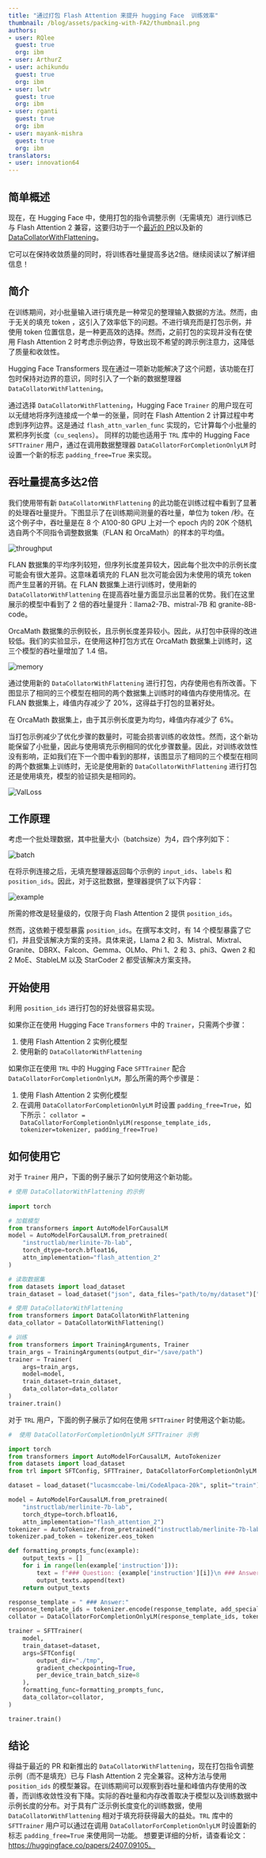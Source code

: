 ```yaml
---
title: "通过打包 Flash Attention 来提升 hugging Face  训练效率"
thumbnail: /blog/assets/packing-with-FA2/thumbnail.png
authors:
- user: RQlee
  guest: true
  org: ibm
- user: ArthurZ
- user: achikundu
  guest: true
  org: ibm
- user: lwtr
  guest: true
  org: ibm
- user: rganti
  guest: true
  org: ibm
- user: mayank-mishra
  guest: true
  org: ibm
translators:
- user: innovation64
---
```





## 简单概述

现在，在 Hugging Face 中，使用打包的指令调整示例（无需填充）进行训练已与 Flash Attention 2 兼容，这要归功于一个[最近的 PR](https://github.com/huggingface/transformers/pull/31629)以及新的 [DataCollatorWithFlattening](https://huggingface.co/docs/transformers/main/en/main_classes/data_collator#transformers.DataCollatorWithFlattening)。

它可以在保持收敛质量的同时，将训练吞吐量提高多达2倍。继续阅读以了解详细信息！

## 简介

在训练期间，对小批量输入进行填充是一种常见的整理输入数据的方法。然而，由于无关的填充 token ，这引入了效率低下的问题。不进行填充而是打包示例，并使用 token 位置信息，是一种更高效的选择。然而，之前打包的实现并没有在使用 Flash Attention 2 时考虑示例边界，导致出现不希望的跨示例注意力，这降低了质量和收敛性。

Hugging Face Transformers 现在通过一项新功能解决了这个问题，该功能在打包时保持对边界的意识，同时引入了一个新的数据整理器 `DataCollatorWithFlattening`。

通过选择 `DataCollatorWithFlattening`，Hugging Face `Trainer` 的用户现在可以无缝地将序列连接成一个单一的张量，同时在 Flash Attention 2 计算过程中考虑到序列边界。这是通过 `flash_attn_varlen_func` 实现的，它计算每个小批量的累积序列长度（`cu_seqlens`）。
同样的功能也适用于 `TRL` 库中的 Hugging Face `SFTTrainer` 用户，通过在调用数据整理器 `DataCollatorForCompletionOnlyLM` 时设置一个新的标志 `padding_free=True` 来实现。


## 吞吐量提高多达2倍

我们使用带有新 `DataCollatorWithFlattening` 的此功能在训练过程中看到了显著的处理吞吐量提升。下图显示了在训练期间测量的吞吐量，单位为 token /秒。在这个例子中，吞吐量是在 8 个 A100-80 GPU 上对一个 epoch 内的 20K 个随机选自两个不同指令调整数据集（FLAN 和 OrcaMath）的样本的平均值。


![throughput](https://huggingface.co/datasets/huggingface/documentation-images/resolve/main/blog/packing-with-FA2/thruput.png)

FLAN 数据集的平均序列较短，但序列长度差异较大，因此每个批次中的示例长度可能会有很大差异。这意味着填充的 FLAN 批次可能会因为未使用的填充 token 而产生显著的开销。在 FLAN 数据集上进行训练时，使用新的 `DataCollatorWithFlattening` 在提高吞吐量方面显示出显著的优势。我们在这里展示的模型中看到了 2 倍的吞吐量提升：llama2-7B、mistral-7B 和 granite-8B-code。

OrcaMath 数据集的示例较长，且示例长度差异较小。因此，从打包中获得的改进较低。我们的实验显示，在使用这种打包方式在 OrcaMath 数据集上训练时，这三个模型的吞吐量增加了 1.4 倍。

![memory](https://huggingface.co/datasets/huggingface/documentation-images/resolve/main/blog/packing-with-FA2/memory.png)

通过使用新的 `DataCollatorWithFlattening` 进行打包，内存使用也有所改善。下图显示了相同的三个模型在相同的两个数据集上训练时的峰值内存使用情况。在 FLAN 数据集上，峰值内存减少了 20%，这得益于打包的显著好处。

在 OrcaMath 数据集上，由于其示例长度更为均匀，峰值内存减少了 6%。

当打包示例减少了优化步骤的数量时，可能会损害训练的收敛性。然而，这个新功能保留了小批量，因此与使用填充示例相同的优化步骤数量。因此，对训练收敛性没有影响，正如我们在下一个图中看到的那样，该图显示了相同的三个模型在相同的两个数据集上训练时，无论是使用新的 `DataCollatorWithFlattening` 进行打包还是使用填充，模型的验证损失是相同的。

![ValLoss](https://huggingface.co/datasets/huggingface/documentation-images/resolve/main/blog/packing-with-FA2/ValLoss.png)


## 工作原理

考虑一个批处理数据，其中批量大小（batchsize）为4，四个序列如下：

![batch](https://huggingface.co/datasets/huggingface/documentation-images/resolve/main/blog/packing-with-FA2/four_sequences.png)

在将示例连接之后，无填充整理器返回每个示例的 `input_ids`、`labels` 和 `position_ids`。因此，对于这批数据，整理器提供了以下内容：

![example](https://huggingface.co/datasets/huggingface/documentation-images/resolve/main/blog/packing-with-FA2/input_ids_labels_position_ids.png)

所需的修改是轻量级的，仅限于向 Flash Attention 2 提供 `position_ids`。

然而，这依赖于模型暴露 `position_ids`。在撰写本文时，有 14 个模型暴露了它们，并且受该解决方案的支持。具体来说，Llama 2 和 3、Mistral、Mixtral、Granite、DBRX、Falcon、Gemma、OLMo、Phi 1、2 和 3、phi3、Qwen 2 和 2 MoE、StableLM 以及 StarCoder 2 都受该解决方案支持。


## 开始使用

利用 `position_ids` 进行打包的好处很容易实现。

如果你正在使用 Hugging Face `Transformers` 中的 `Trainer`，只需两个步骤：

1) 使用 Flash Attention 2 实例化模型
2) 使用新的 `DataCollatorWithFlattening`

如果你正在使用 `TRL` 中的 Hugging Face `SFTTrainer` 配合 `DataCollatorForCompletionOnlyLM`，那么所需的两个步骤是：

1) 使用 Flash Attention 2 实例化模型
2) 在调用 `DataCollatorForCompletionOnlyLM` 时设置 `padding_free=True`，如下所示：
`collator = DataCollatorForCompletionOnlyLM(response_template_ids, tokenizer=tokenizer, padding_free=True)`

## 如何使用它

对于 `Trainer` 用户，下面的例子展示了如何使用这个新功能。


```Python
# 使用 DataCollatorWithFlattening 的示例
 
import torch

# 加载模型
from transformers import AutoModelForCausalLM
model = AutoModelForCausalLM.from_pretrained(
    "instructlab/merlinite-7b-lab",
    torch_dtype=torch.bfloat16,
    attn_implementation="flash_attention_2"
)

# 读取数据集
from datasets import load_dataset
train_dataset = load_dataset("json", data_files="path/to/my/dataset")["train"]

# 使用 DataCollatorWithFlattening
from transformers import DataCollatorWithFlattening
data_collator = DataCollatorWithFlattening()

# 训练
from transformers import TrainingArguments, Trainer
train_args = TrainingArguments(output_dir="/save/path")
trainer = Trainer(
    args=train_args,
    model=model,
    train_dataset=train_dataset,
    data_collator=data_collator
)
trainer.train()
```

对于 `TRL` 用户，下面的例子展示了如何在使用 `SFTTrainer` 时使用这个新功能。


```Python
#  使用 DataCollatorForCompletionOnlyLM SFTTrainer 示例

import torch
from transformers import AutoModelForCausalLM, AutoTokenizer
from datasets import load_dataset
from trl import SFTConfig, SFTTrainer, DataCollatorForCompletionOnlyLM

dataset = load_dataset("lucasmccabe-lmi/CodeAlpaca-20k", split="train")

model = AutoModelForCausalLM.from_pretrained(
    "instructlab/merlinite-7b-lab",
    torch_dtype=torch.bfloat16,
    attn_implementation="flash_attention_2")
tokenizer = AutoTokenizer.from_pretrained("instructlab/merlinite-7b-lab")
tokenizer.pad_token = tokenizer.eos_token 

def formatting_prompts_func(example):
    output_texts = []
    for i in range(len(example['instruction'])):
        text = f"### Question: {example['instruction'][i]}\n ### Answer: {example['output'][i]}"
        output_texts.append(text)
    return output_texts

response_template = " ### Answer:"
response_template_ids = tokenizer.encode(response_template, add_special_tokens=False)[2:]
collator = DataCollatorForCompletionOnlyLM(response_template_ids, tokenizer=tokenizer, padding_free=True)

trainer = SFTTrainer(
    model,
    train_dataset=dataset,
    args=SFTConfig(
        output_dir="./tmp",
        gradient_checkpointing=True,
        per_device_train_batch_size=8
    ),
    formatting_func=formatting_prompts_func,
    data_collator=collator,
)

trainer.train()
```


## 结论

得益于最近的 PR 和新推出的 `DataCollatorWithFlattening`，现在打包指令调整示例（而不是填充）已与 Flash Attention 2 完全兼容。这种方法与使用 `position_ids` 的模型兼容。在训练期间可以观察到吞吐量和峰值内存使用的改善，而训练收敛性没有下降。实际的吞吐量和内存改善取决于模型以及训练数据中示例长度的分布。对于具有广泛示例长度变化的训练数据，使用 `DataCollatorWithFlattening` 相对于填充将获得最大的益处。`TRL` 库中的 `SFTTrainer` 用户可以通过在调用 `DataCollatorForCompletionOnlyLM` 时设置新的标志 `padding_free=True` 来使用同一功能。
想要更详细的分析，请查看论文：https://huggingface.co/papers/2407.09105。
